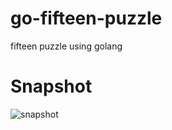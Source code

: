 # go-fifteen-puzzle
fifteen puzzle using golang

# Snapshot
![snapshot](https://raw.githubusercontent.com/yaozongyou/go-fifteen-puzzle/master/snapshot.png)

